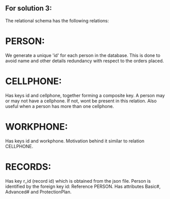 ## For solution 3:
The relational schema has the following relations:

# PERSON: 
We generate a unique 'id' for each person in the database. This is done to avoid name and other details redundancy with respect to the orders placed.
# CELLPHONE: 
Has keys id and cellphone, together forming a composite key. A person may or may not have a cellphone. If not, wont be present in this relation. Also useful when a person has more than one cellphone.
# WORKPHONE: 
Has keys id and workphone. Motivation behind it similar to relation CELLPHONE.
# RECORDS: 
Has key r_id (record id) which is obtained from the json file. Person is identified by the foreign key id: Reference PERSON. Has attributes Basic#, Advanced# and ProtectionPlan.
